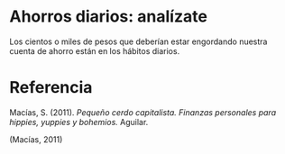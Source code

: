 # Ahorros diarios: analízate
Los cientos o miles de pesos que deberían estar engordando nuestra cuenta de ahorro están en los hábitos diarios.

# Referencia
Macías, S. (2011). _Pequeño cerdo capitalista. Finanzas personales para hippies, yuppies y bohemios._ Aguilar.

(Macías, 2011)